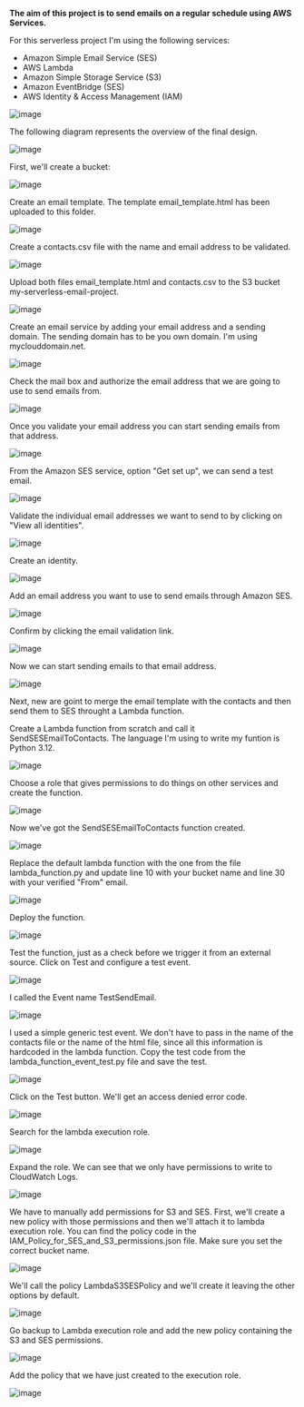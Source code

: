<strong> The aim of this project is to send emails on a regular schedule using AWS Services. </strong>

For this serverless project I'm using the following services:
- Amazon Simple Email Service (SES)
- AWS Lambda
- Amazon Simple Storage Service (S3)
- Amazon EventBridge (SES)
- AWS Identity & Access Management (IAM)

![image](https://github.com/MyC1oudRepo/Repository/assets/151183434/e77871c7-38c7-44a2-9a9e-1716bd4cb812)

The following diagram represents the overview of the final design.

![image](https://github.com/MyC1oudRepo/Repository/assets/151183434/f264dba2-086a-4c59-98ae-0031c103512f)


First, we'll create a bucket:

![image](https://github.com/MyC1oudRepo/Repository/assets/151183434/b6a28ece-05ba-4c9a-983f-d1cf9be4c499)


Create an email template. The template email_template.html has been uploaded to this folder.

![image](https://github.com/MyC1oudRepo/Repository/assets/151183434/56b34a12-a47e-4837-9b83-72a7f5f5060c)


Create a contacts.csv file with the name and email address to be validated.

![image](https://github.com/MyC1oudRepo/Repository/assets/151183434/593edbe8-fb07-4feb-be0c-c94c43eb58d6)


Upload both files email_template.html and contacts.csv to the S3 bucket my-serverless-email-project.

![image](https://github.com/MyC1oudRepo/Repository/assets/151183434/5dfbecc4-4cfc-4f7f-8b50-b0bb7d7f94bf)


Create an email service by adding your email address and a sending domain. The sending domain has to be you own domain. I'm using myclouddomain.net.

![image](https://github.com/MyC1oudRepo/Repository/assets/151183434/544189fc-eb90-43ac-b4d8-0423ee394e5e)


Check the mail box and authorize the email address that we are going to use to send emails from.

![image](https://github.com/MyC1oudRepo/Repository/assets/151183434/56bafbf1-65ce-49ae-b87a-a7cf1e8350f3)


Once you validate your email address you can start sending emails from that address. 

![image](https://github.com/MyC1oudRepo/Repository/assets/151183434/08e78764-1199-46bf-a0b0-1e4f5c42bdfc)


From the Amazon SES service, option "Get set up", we can send a test email.

![image](https://github.com/MyC1oudRepo/Repository/assets/151183434/6b0c51b4-cb6d-45fd-813e-f6f135bdc3f0)


Validate the individual email addresses we want to send to by clicking on "View all identities".

![image](https://github.com/MyC1oudRepo/Repository/assets/151183434/63dbd703-711f-44b0-8af8-67ed6bd80714)


Create an identity.

![image](https://github.com/MyC1oudRepo/Repository/assets/151183434/aaf1aef0-3d5b-4abe-af11-bf2f43f2a108)


Add an email address you want to use to send emails through Amazon SES.

![image](https://github.com/MyC1oudRepo/Repository/assets/151183434/d6faa679-666f-4575-8db9-bc8d10841c9a)


Confirm by clicking the email validation link.

![image](https://github.com/MyC1oudRepo/Repository/assets/151183434/a9b1e881-b04a-46b4-a93a-8f389bd24715)


Now we can start sending emails to that email address.

![image](https://github.com/MyC1oudRepo/Repository/assets/151183434/b823c447-bb09-4aa3-8bbd-64210cf7f6e1)


Next, new are goint to merge the email template with the contacts and then send them to SES throught a Lambda function.

Create a Lambda function from scratch and call it SendSESEmailToContacts. The language I'm using to write my funtion is Python 3.12.

![image](https://github.com/MyC1oudRepo/Repository/assets/151183434/b80dc182-e38b-4627-8c9f-4ea4cd7df977)


Choose a role that gives permissions to do things on other services and create the function.

![image](https://github.com/MyC1oudRepo/Repository/assets/151183434/0c297cc1-ef54-483e-9157-7e94f45e007e)


Now we've got the SendSESEmailToContacts function created.

![image](https://github.com/MyC1oudRepo/Repository/assets/151183434/542b7f7e-9387-452a-a17f-e777f4d31d0f)

Replace the default lambda function with the one from the file lambda_function.py and update line 10 with your bucket name and line 30 with your verified "From" email.

![image](https://github.com/MyC1oudRepo/Repository/assets/151183434/6f9cf99d-042a-4997-a829-26256a5c19d6)


Deploy the function.

![image](https://github.com/MyC1oudRepo/Repository/assets/151183434/533c0ed4-95be-47d9-b258-872de3342ae2)


Test the function, just as a check before we trigger it from an external source. Click on Test and configure a test event.

![image](https://github.com/MyC1oudRepo/Repository/assets/151183434/01ef8004-6441-49d6-bde0-21cfdeef364c)


I called the Event name TestSendEmail.

![image](https://github.com/MyC1oudRepo/Repository/assets/151183434/01ceea8e-bd20-48f6-a12b-403041424c8a)

I used a simple generic test event. We don't have to pass in the name of the contacts file or the name of the html file, since all this information is hardcoded in the lambda function. Copy the test code from the lambda_function_event_test.py file and save the test.

![image](https://github.com/MyC1oudRepo/Repository/assets/151183434/3398d0bf-98a5-4310-bdf6-e15ec368c965)

Click on the Test button. We'll get an access denied error code.

![image](https://github.com/MyC1oudRepo/Repository/assets/151183434/e46e7a8f-3748-49ad-bdd5-b57dbffeba9d)

Search for the lambda execution role. 

![image](https://github.com/MyC1oudRepo/Repository/assets/151183434/7c9bea71-5035-493a-ac6a-26d854c20f2e)

Expand the role. We can see that we only have permissions to write to CloudWatch Logs. 

![image](https://github.com/MyC1oudRepo/Repository/assets/151183434/c54a9c6d-a2c1-4273-b9ad-708ba6edb0e9)

We have to manually add permissions for S3 and SES. First, we'll create a new policy with those permissions and then we'll attach it to lambda execution role. You can find the policy code in the IAM_Policy_for_SES_and_S3_permissions.json file. Make sure you set the correct bucket name.

![image](https://github.com/MyC1oudRepo/Repository/assets/151183434/6b1700d5-cd37-4625-849c-7703165d0712)

We'll call the policy LambdaS3SESPolicy and we'll create it leaving the other options by default.

![image](https://github.com/MyC1oudRepo/Repository/assets/151183434/cb083293-72b5-48df-a77a-948ccd830772)

Go backup to Lambda execution role and add the new policy containing the S3 and SES permissions.

![image](https://github.com/MyC1oudRepo/Repository/assets/151183434/6c03d558-af26-4bc3-bc59-5d57954ca209)

Add the policy that we have just created to the execution role.

![image](https://github.com/MyC1oudRepo/Repository/assets/151183434/d133f4ca-e026-4286-af36-9b6fef9fb0f7)


